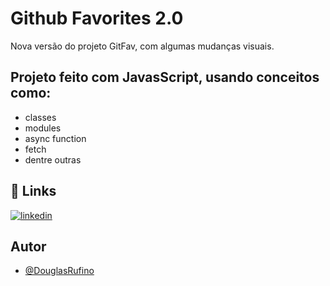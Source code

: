 # Github Favorites 2.0

Nova versão do projeto GitFav, com algumas mudanças visuais.

## Projeto feito com JavasScript, usando conceitos como:

- classes
- modules
- async function
- fetch
- dentre outras

## 🔗 Links
[![linkedin](https://img.shields.io/badge/linkedin-0A66C2?style=for-the-badge&logo=linkedin&logoColor=white)](https://www.linkedin.com/in/douglas-rufino-496a39248/)



## Autor

- [@DouglasRufino](https://github.com/douglasrufinosilva)